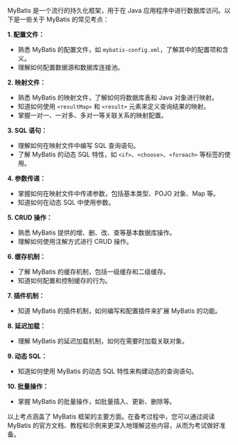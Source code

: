 MyBatis 是一个流行的持久化框架，用于在 Java 应用程序中进行数据库访问。以下是一些关于 MyBatis 的常见考点：

**1. 配置文件：**
- 熟悉 MyBatis 的配置文件，如 `mybatis-config.xml`，了解其中的配置项和含义。
- 理解如何配置数据源和数据库连接池。

**2. 映射文件：**
- 熟悉 MyBatis 的映射文件，了解如何将数据库表和 Java 对象进行映射。
- 知道如何使用 `<resultMap>` 和 `<result>` 元素来定义查询结果的映射。
- 掌握一对一、一对多、多对一等关联关系的映射配置。

**3. SQL 语句：**
- 理解如何在映射文件中编写 SQL 查询语句。
- 了解 MyBatis 的动态 SQL 特性，如 `<if>`、`<choose>`、`<foreach>` 等标签的使用。

**4. 参数传递：**
- 掌握如何在映射文件中传递参数，包括基本类型、POJO 对象、Map 等。
- 知道如何在动态 SQL 中使用参数。

**5. CRUD 操作：**
- 熟悉 MyBatis 提供的增、删、改、查等基本数据库操作。
- 理解如何使用注解方式进行 CRUD 操作。

**6. 缓存机制：**
- 了解 MyBatis 的缓存机制，包括一级缓存和二级缓存。
- 知道如何配置和控制缓存的行为。

**7. 插件机制：**
- 知道 MyBatis 的插件机制，如何编写和配置插件来扩展 MyBatis 的功能。

**8. 延迟加载：**
- 理解 MyBatis 的延迟加载机制，如何在需要时加载关联对象。

**9. 动态 SQL：**
- 知道如何使用 MyBatis 的动态 SQL 特性来构建动态的查询语句。

**10. 批量操作：**
- 掌握 MyBatis 的批量操作，如批量插入、更新、删除等。

以上考点涵盖了 MyBatis 框架的主要方面。在备考过程中，您可以通过阅读 MyBatis 的官方文档、教程和示例来更深入地理解这些内容，从而为考试做好准备。